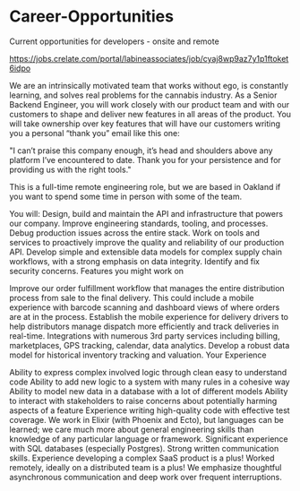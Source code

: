 # Career-Opportunities
Current opportunities for developers - onsite and remote

https://jobs.crelate.com/portal/labineassociates/job/cyaj8wp9az7y1p1ftoket6idpo

We are an intrinsically motivated team that works without ego, is constantly learning, and solves real problems for the cannabis industry. As a Senior Backend Engineer, you will work closely with our product team and with our customers to shape and deliver new features in all areas of the product. You will take ownership over key features that will have our customers writing you a personal “thank you” email like this one:

"I can’t praise this company enough, it’s head and shoulders above any platform I’ve encountered to date. Thank you for your persistence and for providing us with the right tools."

This is a full-time remote engineering role, but we are based in Oakland if you want to spend some time in person with some of the team.

You will: 
Design, build and maintain the API and infrastructure that powers our company.
Improve engineering standards, tooling, and processes.
Debug production issues across the entire stack.
Work on tools and services to proactively improve the quality and reliability of our production API.
Develop simple and extensible data models for complex supply chain workflows, with a strong emphasis on data integrity.
Identify and fix security concerns.
Features you might work on

Improve our order fulfillment workflow that manages the entire distribution process from sale to the final delivery. This could include a mobile experience with barcode scanning and dashboard views of where orders are at in the process.
Establish the mobile experience for delivery drivers to help distributors manage dispatch more efficiently and track deliveries in real-time.
Integrations with numerous 3rd party services including billing, marketplaces, GPS tracking, calendar, data analytics.
Develop a robust data model for historical inventory tracking and valuation.
Your Experience

Ability to express complex involved logic through clean easy to understand code
Ability to add new logic to a system with many rules in a cohesive way
Ability to model new data in a database with a lot of different models
Ability to interact with stakeholders to raise concerns about potentially harming aspects of a feature
Experience writing high-quality code with effective test coverage. We work in Elixir (with Phoenix and Ecto), but languages can be learned; we care much more about general engineering skills than knowledge of any particular language or framework.
Significant experience with SQL databases (especially Postgres).
Strong written communication skills.
Experience developing a complex SaaS product is a plus!
Worked remotely, ideally on a distributed team is a plus! We emphasize thoughtful asynchronous communication and deep work over frequent interruptions.
